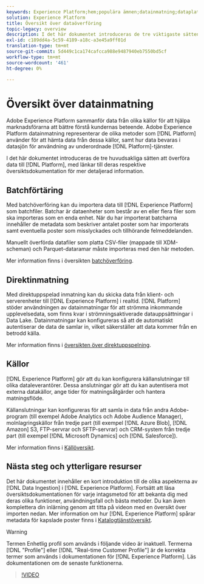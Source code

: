 ```yaml
---
keywords: Experience Platform;hem;populära ämnen;datainmatning;dataplatse;dataplats;datahantering;datahantering;linje;rad;grupp;inmatad data
solution: Experience Platform
title: Översikt över dataöverföring
topic-legacy: overview
description: I det här dokumentet introduceras de tre viktigaste sätten att överföra data till plattformen, med länkar till deras respektive översiktsdokumentation för mer detaljerad information.
exl-id: c189dd4a-5c59-4189-a18c-a3e45a9ff01d
translation-type: tm+mt
source-git-commit: 5d449c1ca174cafcca988e9487940eb7550bd5cf
workflow-type: tm+mt
source-wordcount: '461'
ht-degree: 0%

---
```


# Översikt över datainmatning

Adobe Experience Platform sammanför data från olika källor för att hjälpa marknadsförarna att bättre förstå kundernas beteende. Adobe Experience Platform datainmatning representerar de olika metoder som [!DNL Platform] använder för att hämta data från dessa källor, samt hur data bevaras i datasjön för användning av underordnade [!DNL Platform]-tjänster.

I det här dokumentet introduceras de tre huvudsakliga sätten att överföra data till [!DNL Platform], med länkar till deras respektive översiktsdokumentation för mer detaljerad information.

## Batchförtäring

Med batchöverföring kan du importera data till [!DNL Experience Platform] som batchfiler. Batchar är dataenheter som består av en eller flera filer som ska importeras som en enda enhet. När du har importerat batcharna innehåller de metadata som beskriver antalet poster som har importerats samt eventuella poster som misslyckades och tillhörande felmeddelanden.

Manuellt överförda datafiler som platta CSV-filer (mappade till XDM-scheman) och Parquet-dataramar måste importeras med den här metoden.

Mer information finns i översikten [batchöverföring](./batch-ingestion/overview.md).

## Direktinmatning

Med direktuppspelad inmatning kan du skicka data från klient- och serverenheter till [!DNL Experience Platform] i realtid. [!DNL Platform] stöder användningen av datainmatningar för att strömma inkommande upplevelsedata, som finns kvar i strömningsaktiverade datauppsättningar i Data Lake. Datainmatningar kan konfigureras så att de automatiskt autentiserar de data de samlar in, vilket säkerställer att data kommer från en betrodd källa.

Mer information finns i [översikten över direktuppspelning](./streaming-ingestion/overview.md).

## Källor

[!DNL Experience Platform] gör att du kan konfigurera källanslutningar till olika dataleverantörer. Dessa anslutningar gör att du kan autentisera mot externa datakällor, ange tider för matningsåtgärder och hantera matningsflöde.

Källanslutningar kan konfigureras för att samla in data från andra Adobe-program (till exempel Adobe Analytics och Adobe Audience Manager), molnlagringskällor från tredje part (till exempel [!DNL Azure Blob], [!DNL Amazon] S3, FTP-servrar och SFTP-servrar) och CRM-system från tredje part (till exempel [!DNL Microsoft Dynamics] och [!DNL Salesforce]).

Mer information finns i [Källöversikt](../sources/home.md).

## Nästa steg och ytterligare resurser

Det här dokumentet innehåller en kort introduktion till de olika aspekterna av [!DNL Data Ingestion] i [!DNL Experience Platform]. Fortsätt att läsa översiktsdokumentationen för varje intagsmetod för att bekanta dig med deras olika funktioner, användningsfall och bästa metoder. Du kan även komplettera din inlärning genom att titta på videon med en översikt över importen nedan. Mer information om hur [!DNL Experience Platform] spårar metadata för kapslade poster finns i [Katalogtjänstöversikt](../catalog/home.md).

>[!WARNING]
>
>Termen Enhetlig profil som används i följande video är inaktuell. Termerna [!DNL "Profile"] eller [!DNL "Real-time Customer Profile"] är de korrekta termer som används i dokumentationen för [!DNL Experience Platform]. Läs dokumentationen om de senaste funktionerna.

>[!VIDEO](https://video.tv.adobe.com/v/27106?quality=12&learn=on)
